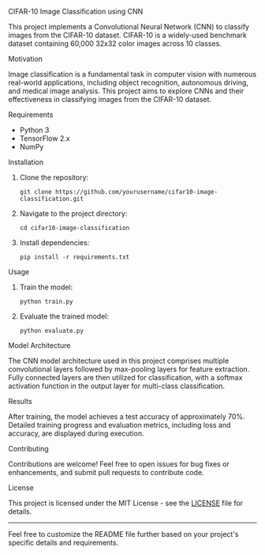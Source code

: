CIFAR-10 Image Classification using CNN

This project implements a Convolutional Neural Network (CNN) to classify images from the CIFAR-10 dataset. CIFAR-10 is a widely-used benchmark dataset containing 60,000 32x32 color images across 10 classes.

Motivation

Image classification is a fundamental task in computer vision with numerous real-world applications, including object recognition, autonomous driving, and medical image analysis. This project aims to explore CNNs and their effectiveness in classifying images from the CIFAR-10 dataset.

Requirements

- Python 3
- TensorFlow 2.x
- NumPy

Installation

1. Clone the repository:

   ```
   git clone https://github.com/yourusername/cifar10-image-classification.git
   ```

2. Navigate to the project directory:

   ```
   cd cifar10-image-classification
   ```

3. Install dependencies:

   ```
   pip install -r requirements.txt
   ```

Usage

1. Train the model:

   ```
   python train.py
   ```

2. Evaluate the trained model:

   ```
   python evaluate.py
   ```

Model Architecture

The CNN model architecture used in this project comprises multiple convolutional layers followed by max-pooling layers for feature extraction. Fully connected layers are then utilized for classification, with a softmax activation function in the output layer for multi-class classification.

Results

After training, the model achieves a test accuracy of approximately 70%. Detailed training progress and evaluation metrics, including loss and accuracy, are displayed during execution.

Contributing

Contributions are welcome! Feel free to open issues for bug fixes or enhancements, and submit pull requests to contribute code.

License

This project is licensed under the MIT License - see the [LICENSE](LICENSE) file for details.

---

Feel free to customize the README file further based on your project's specific details and requirements.
